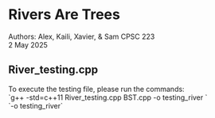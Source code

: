 # Rivers Are Trees

Authors: Alex, Kaili, Xavier, & Sam
CPSC 223  
2 May 2025  

## River_testing.cpp
<p>To execute the testing file, please run the commands: <br>
`g++ -std=c++11 River_testing.cpp BST.cpp -o testing_river ` <br>
`-o testing_river`</p>
